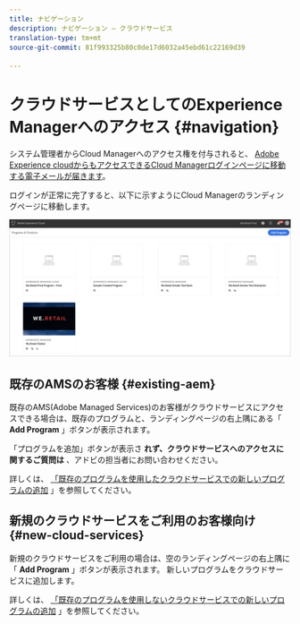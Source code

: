 ```yaml
---
title: ナビゲーション
description: ナビゲーション — クラウドサービス
translation-type: tm+mt
source-git-commit: 81f993325b80c0de17d6032a45ebd61c22169d39

---
```



# クラウドサービスとしてのExperience Managerへのアクセス {#navigation}

システム管理者からCloud Managerへのアクセス権を付与されると、 [Adobe Experience cloudからもアクセスできるCloud Managerログインページに移動する電子メールが届きます](https://my.cloudmanager.adobe.com/)。

ログインが正常に完了すると、以下に示すようにCloud Managerのランディングページに移動します。

![](assets/first_timelogin1.png)

## 既存のAMSのお客様 {#existing-aem}

既存のAMS(Adobe Managed Services)のお客様がクラウドサービスにアクセスできる場合は、既存のプログラムと、ランディングページの右上隅にある「 **Add Program** 」ボタンが表示されます。

「プログラムを追加」ボタンが表示さ **れず、クラウドサービスへのアクセスに関するご質問は** 、アドビの担当者にお問い合わせください。

詳しくは、 [「既存のプログラムを使用したクラウドサービスでの新しいプログラムの追加](/help/onboarding/getting-access-to-aem-in-cloud/first-time-login.md#existing-program) 」を参照してください。

## 新規のクラウドサービスをご利用のお客様向け {#new-cloud-services}

新規のクラウドサービスをご利用の場合は、空のランディングページの右上隅に「 **Add Program** 」ボタンが表示されます。 新しいプログラムをクラウドサービスに追加します。

詳しくは、 [「既存のプログラムを使用しないクラウドサービスでの新しいプログラムの追加](/help/onboarding/getting-access-to-aem-in-cloud/first-time-login.md#no-program) 」を参照してください。

